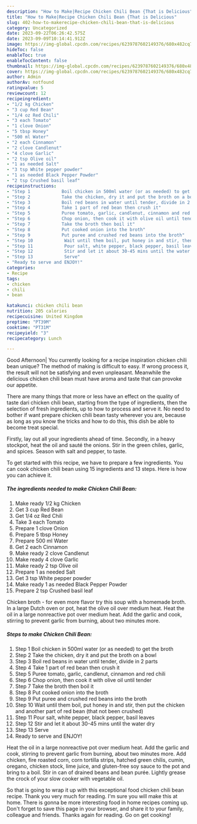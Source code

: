 ```yaml
---
description: "How to Make|Recipe Chicken Chili Bean {That is Delicious"
title: "How to Make|Recipe Chicken Chili Bean {That is Delicious"
slug: 402-how-to-makerecipe-chicken-chili-bean-that-is-delicious
category: Uncategorized
date: 2023-09-22T06:26:42.575Z
date: 2023-09-09T10:14:41.912Z
image: https://img-global.cpcdn.com/recipes/6239787602149376/680x482cq70/chicken-chili-bean-recipe-main-photo.jpg
hideToc: false
enableToc: true
enableTocContent: false
thumbnail: https://img-global.cpcdn.com/recipes/6239787602149376/680x482cq70/chicken-chili-bean-recipe-main-photo.jpg
cover: https://img-global.cpcdn.com/recipes/6239787602149376/680x482cq70/chicken-chili-bean-recipe-main-photo.jpg
author: Admin
authorAv: notfound
ratingvalue: 5
reviewcount: 12
recipeingredient:
- "1/2 kg Chicken"
- "3 cup Red Bean"
- "1/4 oz Red Chili"
- "3 each Tomato"
- "1 clove Onion"
- "5 tbsp Honey"
- "500 ml Water"
- "2 each Cinnamon"
- "2 clove Candlenut"
- "4 clove Garlic"
- "2 tsp Olive oil"
- "1 as needed Salt"
- "3 tsp White pepper powder"
- "1 as needed Black Pepper Powder"
- "2 tsp Crushed basil leaf"
recipeinstructions:
- "Step 1            Boil chicken in 500ml water (or as needed) to get the broth"
- "Step 2            Take the chicken, dry it and put the broth on a bowl"
- "Step 3            Boil red beans in water until tender, divide in 2 parts"
- "Step 4            Take 1 part of red bean then crush it"
- "Step 5            Puree tomato, garlic, candlenut, cinnamon and red chili"
- "Step 6            Chop onion, then cook it with olive oil until tender"
- "Step 7            Take the broth then boil it"
- "Step 8            Put cooked onion into the broth"
- "Step 9            Put puree and crushed red beans into the broth"
- "Step 10            Wait until them boil, put honey in and stir, then put the chicken and another part of red bean (that not been crushed)"
- "Step 11            Pour salt, white pepper, black pepper, basil leaves"
- "Step 12            Stir and let it about 30-45 mins until the water dry"
- "Step 13            Serve"
- "Ready to serve and ENJOY!"
categories:
- Recipe
tags:
- chicken
- chili
- bean

katakunci: chicken chili bean 
nutrition: 205 calories
recipecuisine: United Kingdom
preptime: "PT39M"
cooktime: "PT31M"
recipeyield: "3"
recipecategory: Lunch

---
```



Good Afternoon| You currently looking for a recipe inspiration chicken chili bean unique? The method of making is difficult to easy. If wrong process it, the result will not be satisfying and even unpleasant. Meanwhile the delicious chicken chili bean must have aroma and taste that can provoke our appetite.






There are many things that more or less have an effect on the quality of taste dari chicken chili bean, starting from the type of ingredients, then the selection of fresh ingredients, up to how to process and serve it. No need to bother if want prepare chicken chili bean tasty wherever you are, because as long as you know the tricks and how to do this, this dish be able to become treat special.


Firstly, lay out all your ingredients ahead of time. Secondly, in a heavy stockpot, heat the oil and sauté the onions. Stir in the green chiles, garlic, and spices. Season with salt and pepper, to taste.


To get started with this recipe, we have to prepare a few ingredients. You can cook chicken chili bean using 15 ingredients and 13 steps. Here is how you can achieve it.

<!--inarticleads1-->

##### The ingredients needed to make Chicken Chili Bean:

1. Make ready 1/2 kg Chicken
1. Get 3 cup Red Bean
1. Get 1/4 oz Red Chili
1. Take 3 each Tomato
1. Prepare 1 clove Onion
1. Prepare 5 tbsp Honey
1. Prepare 500 ml Water
1. Get 2 each Cinnamon
1. Make ready 2 clove Candlenut
1. Make ready 4 clove Garlic
1. Make ready 2 tsp Olive oil
1. Prepare 1 as needed Salt
1. Get 3 tsp White pepper powder
1. Make ready 1 as needed Black Pepper Powder
1. Prepare 2 tsp Crushed basil leaf


Chicken broth - for even more flavor try this soup with a homemade broth. In a large Dutch oven or pot, heat the olive oil over medium heat. Heat the oil in a large nonreactive pot over medium heat. Add the garlic and cook, stirring to prevent garlic from burning, about two minutes more. 

<!--inarticleads2-->

##### Steps to make Chicken Chili Bean:

1. Step 1            Boil chicken in 500ml water (or as needed) to get the broth
1. Step 2            Take the chicken, dry it and put the broth on a bowl
1. Step 3            Boil red beans in water until tender, divide in 2 parts
1. Step 4            Take 1 part of red bean then crush it
1. Step 5            Puree tomato, garlic, candlenut, cinnamon and red chili
1. Step 6            Chop onion, then cook it with olive oil until tender
1. Step 7            Take the broth then boil it
1. Step 8            Put cooked onion into the broth
1. Step 9            Put puree and crushed red beans into the broth
1. Step 10            Wait until them boil, put honey in and stir, then put the chicken and another part of red bean (that not been crushed)
1. Step 11            Pour salt, white pepper, black pepper, basil leaves
1. Step 12            Stir and let it about 30-45 mins until the water dry
1. Step 13            Serve
1. Ready to serve and ENJOY!

Heat the oil in a large nonreactive pot over medium heat. Add the garlic and cook, stirring to prevent garlic from burning, about two minutes more. Add chicken, fire roasted corn, corn tortilla strips, hatched green chilis, cumin, oregano, chicken stock, lime juice, and gluten-free soy sauce to the pot and bring to a boil. Stir in can of drained beans and bean purée. Lightly grease the crock of your slow cooker with vegetable oil. 

So that is going to wrap it up with this exceptional food chicken chili bean recipe. Thank you very much for reading. I'm sure you will make this at home. There is gonna be more interesting food in home recipes coming up. Don't forget to save this page in your browser, and share it to your family, colleague and friends. Thanks again for reading. Go on get cooking!
